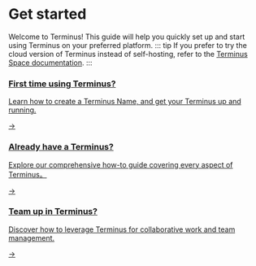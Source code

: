 # Get started
Welcome to Terminus! This guide will help you quickly set up and start using Terminus on your preferred platform.
::: tip
If you prefer to try the cloud version of Terminus instead of self-hosting, refer to the [Terminus Space documentation](../terminus-space/).
:::

<div class="terminus-cta">
  <a href="./get-started/">
    <div class="content">
      <h3>First time using Terminus?</h3>
      <p>Learn how to create a Terminus Name, and get your Terminus up and running.</p>
    </div>
    <div class="arrow">→</div>
  </a>
</div>

<div class="terminus-cta">
  <a href="./get-started/">
    <div class="content">
      <h3>Already have a Terminus?</h3>
      <p>Explore our comprehensive how-to guide covering every aspect of Terminus。</p>
    </div>
    <div class="arrow">→</div>
  </a>
</div>

<div class="terminus-cta">
  <a href="./get-started/">
    <div class="content">
      <h3>Team up in Terminus?</h3>
      <p>Discover how to leverage Terminus for collaborative work and team management.</p>
    </div>
    <div class="arrow">→</div>
  </a>
</div>